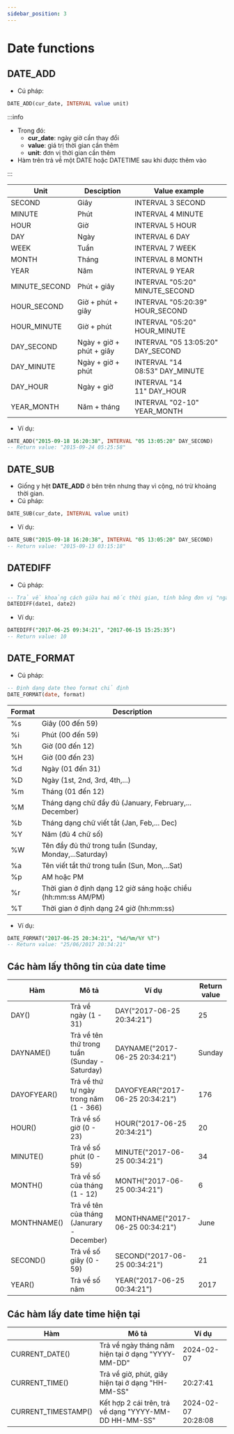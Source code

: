 ```yaml
---
sidebar_position: 3
---
```


# Date functions

## DATE_ADD

- Cú pháp:

```sql
DATE_ADD(cur_date, INTERVAL value unit)
```

:::info

- Trong đó:
  - **cur_date**: ngày giờ cần thay đổi
  - **value**: giá trị thời gian cần thêm
  - **unit**: đơn vị thời gian cần thêm
- Hàm trên trả về một DATE hoặc DATETIME sau khi được thêm vào

:::

| Unit          | Desciption               | Value example                     |
| ------------- | ------------------------ | --------------------------------- |
| SECOND        | Giây                     | INTERVAL 3 SECOND                 |
| MINUTE        | Phút                     | INTERVAL 4 MINUTE                 |
| HOUR          | Giờ                      | INTERVAL 5 HOUR                   |
| DAY           | Ngày                     | INTERVAL 6 DAY                    |
| WEEK          | Tuần                     | INTERVAL 7 WEEK                   |
| MONTH         | Tháng                    | INTERVAL 8 MONTH                  |
| YEAR          | Năm                      | INTERVAL 9 YEAR                   |
| MINUTE_SECOND | Phút + giây              | INTERVAL "05:20" MINUTE_SECOND    |
| HOUR_SECOND   | Giờ + phút + giây        | INTERVAL "05:20:39" HOUR_SECOND   |
| HOUR_MINUTE   | Giờ + phút               | INTERVAL "05:20" HOUR_MINUTE      |
| DAY_SECOND    | Ngày + giờ + phút + giây | INTERVAL "05 13:05:20" DAY_SECOND |
| DAY_MINUTE    | Ngày + giờ + phút        | INTERVAL "14 08:53" DAY_MINUTE    |
| DAY_HOUR      | Ngày + giờ               | INTERVAL "14 11" DAY_HOUR         |
| YEAR_MONTH    | Năm + tháng              | INTERVAL "02-10" YEAR_MONTH       |

- Ví dụ:

```sql
DATE_ADD("2015-09-18 16:20:38", INTERVAL "05 13:05:20" DAY_SECOND)
-- Return value: "2015-09-24 05:25:58"
```

## DATE_SUB

- Giống y hệt **DATE_ADD** ở bên trên nhưng thay vì cộng, nó trừ khoảng thời gian.
- Cú pháp:

```sql
DATE_SUB(cur_date, INTERVAL value unit)
```

- Ví dụ:

```sql
DATE_SUB("2015-09-18 16:20:38", INTERVAL "05 13:05:20" DAY_SECOND)
-- Return value: "2015-09-13 03:15:18"
```

## DATEDIFF

- Cú pháp:

```sql
-- Trả về khoảng cách giữa hai mốc thời gian, tính bằng đơn vị "ngày"
DATEDIFF(date1, date2)
```

- Ví dụ:

```sql
DATEDIFF("2017-06-25 09:34:21", "2017-06-15 15:25:35")
-- Return value: 10
```

## DATE_FORMAT

- Cú pháp:

```sql
-- Định dạng date theo format chỉ định
DATE_FORMAT(date, format)
```

| Format | Description                                                   |
| ------ | ------------------------------------------------------------- |
| %s     | Giây (00 đến 59)                                              |
| %i     | Phút (00 đến 59)                                              |
| %h     | Giờ (00 đến 12)                                               |
| %H     | Giờ (00 đến 23)                                               |
| %d     | Ngày (01 đến 31)                                              |
| %D     | Ngày (1st, 2nd, 3rd, 4th,...)                                 |
| %m     | Tháng (01 đến 12)                                             |
| %M     | Tháng dạng chữ đầy đủ (January, February,... December)        |
| %b     | Tháng dạng chữ viết tắt (Jan, Feb,... Dec)                    |
| %Y     | Năm (đủ 4 chữ số)                                             |
| %W     | Tên đầy đủ thứ trong tuần (Sunday, Monday,...Saturday)        |
| %a     | Tên viết tắt thứ trong tuần (Sun, Mon,...Sat)                 |
| %p     | AM hoặc PM                                                    |
| %r     | Thời gian ở định dạng 12 giờ sáng hoặc chiều (hh:mm:ss AM/PM) |
| %T     | Thời gian ở định dạng 24 giờ (hh:mm:ss)                       |

- Ví dụ:

```sql
DATE_FORMAT("2017-06-25 20:34:21", "%d/%m/%Y %T")
-- Return value: "25/06/2017 20:34:21"
```

## Các hàm lấy thông tin của date time

| Hàm         | Mô tả                                         | Ví dụ                            | Return value |
| ----------- | --------------------------------------------- | -------------------------------- | ------------ |
| DAY()       | Trả về ngày (1 - 31)                          | DAY("2017-06-25 20:34:21")       | 25           |
| DAYNAME()   | Trả về tên thứ trong tuần (Sunday - Saturday) | DAYNAME("2017-06-25 20:34:21")   | Sunday       |
| DAYOFYEAR() | Trả về thứ tự ngày trong năm (1 - 366)        | DAYOFYEAR("2017-06-25 20:34:21") | 176          |
| HOUR()      | Trả về số giờ (0 - 23)                        | HOUR("2017-06-25 20:34:21")      | 20           |
| MINUTE()    | Trả về số phút (0 - 59)                       | MINUTE("2017-06-25 00:34:21")    | 34           |
| MONTH()     | Trả về số của tháng (1 - 12)                  | MONTH("2017-06-25 00:34:21")     | 6            |
| MONTHNAME() | Trả về tên của tháng (Janurary - December)    | MONTHNAME("2017-06-25 00:34:21") | June         |
| SECOND()    | Trả về số giây (0 - 59)                       | SECOND("2017-06-25 00:34:21")    | 21           |
| YEAR()      | Trả về số năm                                 | YEAR("2017-06-25 00:34:21")      | 2017         |

## Các hàm lấy date time hiện tại

| Hàm                 | Mô tả                                                 | Ví dụ               |
| ------------------- | ----------------------------------------------------- | ------------------- |
| CURRENT_DATE()      | Trả về ngày tháng năm hiện tại ở dạng "YYYY-MM-DD"    | 2024-02-07          |
| CURRENT_TIME()      | Trả về giờ, phút, giây hiện tại ở dạng "HH-MM-SS"     | 20:27:41            |
| CURRENT_TIMESTAMP() | Kết hợp 2 cái trên, trả về dạng "YYYY-MM-DD HH-MM-SS" | 2024-02-07 20:28:08 |
